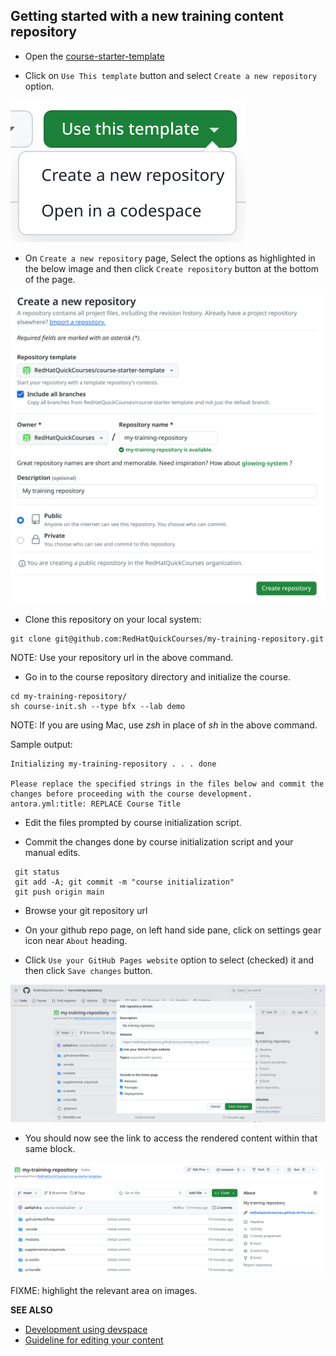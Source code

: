 ## Getting started with a new training content repository

- Open the [course-starter-template](https://github.com/RedHatQuickCourses/course-starter-template)

- Click on `Use This template` button and select `Create a new repository` option.

![use-this-template.png](./images/use-this-template.png)

- On `Create a new repository` page, Select the options as highlighted in the below image and then click `Create repository` button at the bottom of the page.

![create-new-repo.png](./images/create-new-repo.png)

- Clone this repository on your local system:
```
git clone git@github.com:RedHatQuickCourses/my-training-repository.git
```
NOTE: Use your repository url in the above command.

- Go in to the course repository directory and initialize the course.
``` 
cd my-training-repository/
sh course-init.sh --type bfx --lab demo
```
NOTE: If you are using Mac, use *zsh* in place of *sh* in the above command.

Sample output:
```
Initializing my-training-repository . . . done

Please replace the specified strings in the files below and commit the changes before proceeding with the course development.
antora.yml:title: REPLACE Course Title
```

- Edit the files prompted by course initialization script.

- Commit the changes done by course initialization script and your manual edits.
```
 git status 
 git add -A; git commit -m "course initialization"
 git push origin main 
```

- Browse your git repository url 

- On your github repo page, on left hand side pane, click on settings gear icon near `About` heading.

- Click `Use your GitHub Pages website` option to select (checked) it and then click `Save changes` button.

![github-pages-setting](./images/github-pages-setting.png)

- You should now see the link to access the rendered content within that same block.

![quickcourse-rendered-url](./images/quickcourse-rendered-url.png)

FIXME: highlight the relevant area on images.

**SEE ALSO**

- [Development using devspace](./DEVSPACE.md)
- [Guideline for editing your content](./USAGEGUIDE.adoc)
